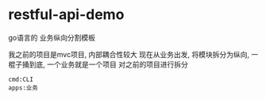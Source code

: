 # restful-api-demo

go语言的 业务纵向分割模板

我之前的项目是mvc项目, 内部耦合性较大
现在从业务出发, 将模块拆分为纵向, 一棍子捅到底, 一个业务就是一个项目
对之前的项目进行拆分

```
cmd:CLI
apps:业务


```


